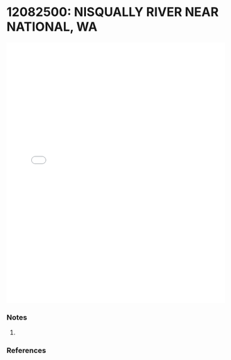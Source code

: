 # 12082500: NISQUALLY RIVER NEAR NATIONAL, WA

<iframe src="/_static/stations/12082500_fdc.html" width="100%" height="600" frameborder="0"></iframe>

### Notes
1. 

### References

